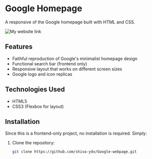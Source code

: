 # Google Homepage 

A responsive  of the Google homepage built with HTML and CSS.

![My website link](http://127.0.0.1:5500/)

## Features

- Faithful reproduction of Google's minimalist homepage design
- Functional search bar (frontend only)
- Responsive layout that works on different screen sizes
- Google logo and icon replicas

## Technologies Used

- HTML5
- CSS3 (Flexbox for layout)

## Installation

Since this is a frontend-only project, no installation is required. Simply:

1. Clone the repository:
   ```bash
   git clone https://github.com/shiva-ydv/Google-webpage.git
